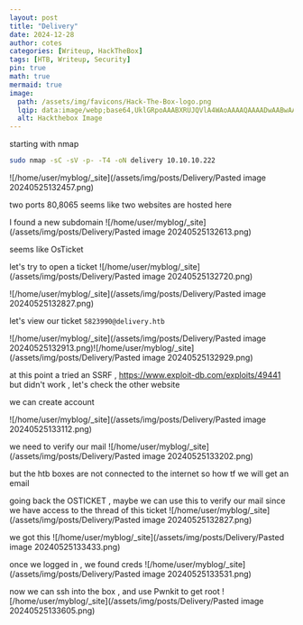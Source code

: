 ```yaml
---
layout: post
title: "Delivery"
date: 2024-12-28
author: cotes
categories: [Writeup, HackTheBox]
tags: [HTB, Writeup, Security]
pin: true
math: true
mermaid: true
image:
  path: /assets/img/favicons/Hack-The-Box-logo.png
  lqip: data:image/webp;base64,UklGRpoAAABXRUJQVlA4WAoAAAAQAAAADwAABwAAQUxQSDIAAAARL0AmbZurmr57yyIiqE8oiG0bejIYEQTgqiDA9vqnsUSI6H+oAERp2HZ65qP/VIAWAFZQOCBCAAAA8AEAnQEqEAAIAAVAfCWkAALp8sF8rgRgAP7o9FDvMCkMde9PK7euH5M1m6VWoDXf2FkP3BqV0ZYbO6NA/VFIAAAA
  alt: Hackthebox Image
---
```



starting with nmap 
```bash
sudo nmap -sC -sV -p- -T4 -oN delivery 10.10.10.222
```
![/home/user/myblog/_site](/assets/img/posts/Delivery/Pasted image 20240525132457.png)

two ports 80,8065 seems like two websites are hosted here 

I found  a new subdomain ![/home/user/myblog/_site](/assets/img/posts/Delivery/Pasted image 20240525132613.png)

seems like OsTicket

let's try to open a ticket 
![/home/user/myblog/_site](/assets/img/posts/Delivery/Pasted image 20240525132720.png)


![/home/user/myblog/_site](/assets/img/posts/Delivery/Pasted image 20240525132827.png)

let's view our ticket  `5823990@delivery.htb`

![/home/user/myblog/_site](/assets/img/posts/Delivery/Pasted image 20240525132913.png)![/home/user/myblog/_site](/assets/img/posts/Delivery/Pasted image 20240525132929.png)

at this point a tried an SSRF , https://www.exploit-db.com/exploits/49441
but didn't work , let's check the other website 

we can create account  

![/home/user/myblog/_site](/assets/img/posts/Delivery/Pasted image 20240525133112.png)

we need to verify our mail 
![/home/user/myblog/_site](/assets/img/posts/Delivery/Pasted image 20240525133202.png)

but the htb boxes are not connected to the internet so how tf we will get an email 


going back the OSTICKET , maybe we can use this to verify our mail since we have access to the thread of this ticket
![/home/user/myblog/_site](/assets/img/posts/Delivery/Pasted image 20240525132827.png)



we got this 
![/home/user/myblog/_site](/assets/img/posts/Delivery/Pasted image 20240525133433.png)


once we logged in , we found creds
![/home/user/myblog/_site](/assets/img/posts/Delivery/Pasted image 20240525133531.png)


now we can ssh into the box , and use Pwnkit to get root
![/home/user/myblog/_site](/assets/img/posts/Delivery/Pasted image 20240525133605.png)


<!-- that's what I did , but ippsec did another thing 

![/home/user/myblog/_site](/assets/img/posts/Delivery/Pasted image 20240525152121.png)

he use hashcat rule (best64), to create a wordlist of the ==PleasrSubscibe!==

and use tool like ==sucrack== https://github.com/hemp3l/sucrack

or  if we check the config file of the mattermost in the /opt , we could find credential of mysql
then get the root hash and crack it offline with hashcat and the wordlist we create before  -->